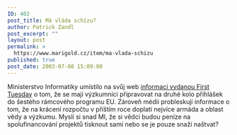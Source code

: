 ```yaml
---
ID: 402
post_title: Má vláda schízu?
author: Patrick Zandl
post_excerpt: ""
layout: post
permalink: >
  https://www.marigold.cz/item/ma-vlada-schizu
published: true
post_date: 2003-07-08 15:09:00
---
```

<P>Ministerstvo Informatiky umístilo na svůj web <A href="http://www.micr.cz/?idm=2&amp;lang=cz&amp;idn=1347">informaci vydanou First Tuesday</A>&#160;o tom, že se mají výzkumníci připravovat na druhé kolo přihlášek do šestého rámcového programu EU. Zároveň médii probleskují informace o tom, že na krácení rozpočtu v příštím roce doplatí nejvíce armáda a oblast vědy a výzkumu. Myslí si snad MI, že si vědci budou peníze na spolufinancování projektů&#160;tisknout sami nebo se je pouze snaží naštvat?</P>
<P>&#160;</P>